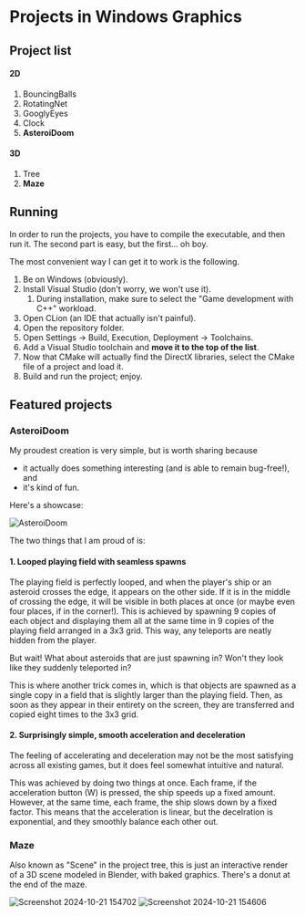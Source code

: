 # Projects in Windows Graphics

## Project list

#### 2D
1. BouncingBalls
2. RotatingNet
3. GooglyEyes
4. Clock
5. **AsteroiDoom**

#### 3D
1. Tree
2. **Maze**

## Running

In order to run the projects, you have to compile the executable, and then run it. The second part is easy, but the first... oh boy.

The most convenient way I can get it to work is the following.

1. Be on Windows (obviously).
2. Install Visual Studio (don't worry, we won't use it).
   1. During installation, make sure to select the "Game development with C++" workload.
3. Open CLion (an IDE that actually isn't painful).
4. Open the repository folder.
5. Open Settings -> Build, Execution, Deployment -> Toolchains.
6. Add a Visual Studio toolchain and **move it to the top of the list**.
7. Now that CMake will actually find the DirectX libraries, select the CMake file of a project and load it.
8. Build and run the project; enjoy.

## Featured projects

### AsteroiDoom

My proudest creation is very simple, but is worth sharing because
- it actually does something interesting (and is able to remain bug-free!), and
- it's kind of fun.

Here's a showcase:

![AsteroiDoom](https://github.com/user-attachments/assets/5b838529-bce8-4e3c-ad4c-05b0a0a529d8)

The two things that I am proud of is:

#### 1. Looped playing field with seamless spawns

The playing field is perfectly looped, and when the player's ship or an asteroid crosses the edge, it appears on the other side. If it is in the middle of crossing the edge, it will be visible in both places at once (or maybe even four places, if in the corner!). This is achieved by spawning 9 copies of each object and displaying them all at the same time in 9 copies of the playing field arranged in a 3x3 grid. This way, any teleports are neatly hidden from the player.

But wait! What about asteroids that are just spawning in? Won't they look like they suddenly teleported in?

This is where another trick comes in, which is that objects are spawned as a single copy in a field that is slightly larger than the playing field. Then, as soon as they appear in their entirety on the screen, they are transferred and copied eight times to the 3x3 grid.

#### 2. Surprisingly simple, smooth acceleration and deceleration

The feeling of accelerating and deceleration may not be the most satisfying across all existing games, but it does feel somewhat intuitive and natural.

This was achieved by doing two things at once. Each frame, if the acceleration button (W) is pressed, the ship speeds up a fixed amount. However, at the same time, each frame, the ship slows down by a fixed factor. This means that the acceleration is linear, but the decelration is exponential, and they smoothly balance each other out.

### Maze

Also known as "Scene" in the project tree, this is just an interactive render of a 3D scene modeled in Blender, with baked graphics. There's a donut at the end of the maze.

![Screenshot 2024-10-21 154702](https://github.com/user-attachments/assets/f4f4fda4-a45a-403e-8fc8-da4110e7d096)
![Screenshot 2024-10-21 154606](https://github.com/user-attachments/assets/e591f148-5183-455c-909e-be5f93cc2ec1)
